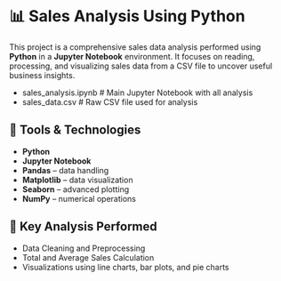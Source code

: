# 📊 Sales Analysis Using Python

This project is a comprehensive sales data analysis performed using **Python** in a **Jupyter Notebook** environment.
It focuses on reading, processing, and visualizing sales data from a CSV file to uncover useful business insights.

* sales_analysis.ipynb # Main Jupyter Notebook with all analysis
* sales_data.csv # Raw CSV file used for analysis

## 🔧 Tools & Technologies

- **Python**
- **Jupyter Notebook**
- **Pandas** – data handling
- **Matplotlib** – data visualization
- **Seaborn** – advanced plotting
- **NumPy** – numerical operations

## 📌 Key Analysis Performed

- Data Cleaning and Preprocessing  
- Total and Average Sales Calculation    
- Visualizations using line charts, bar plots, and pie charts


